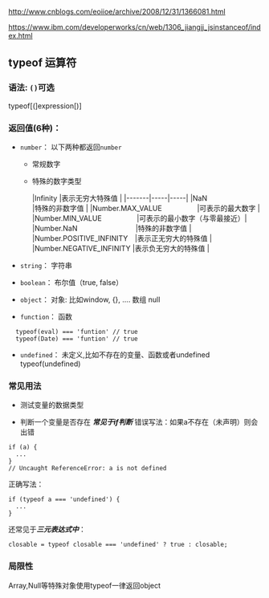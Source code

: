 http://www.cnblogs.com/eoiioe/archive/2008/12/31/1366081.html

https://www.ibm.com/developerworks/cn/web/1306_jiangjj_jsinstanceof/index.html

## typeof 运算符

### 语法: `()`可选
typeof[(]expression[)]

### 返回值(6种)：

- `number`： 以下两种都返回`number`
  - 常规数字
  - 特殊的数字类型

    |Infinity                |表示无穷大特殊值 |
    |-------|-----|-----|
    |NaN　　　　　　　　　　　　 |特殊的非数字值 |
    |Number.MAX_VALUE　　　　　|可表示的最大数字 |
    |Number.MIN_VALUE　　　　　|可表示的最小数字（与零最接近）| 
    |Number.NaN　　　　　　　　  |特殊的非数字值 |
    |Number.POSITIVE_INFINITY　|表示正无穷大的特殊值 |
    |Number.NEGATIVE_INFINITY  |表示负无穷大的特殊值 |

- `string`：
  字符串

- `boolean`：
  布尔值（true, false）

- `object`： 
  对象: 比如window, {}, ....
  数组
  null

- `function`： 函数
```
  typeof(eval) === 'funtion' // true
  typeof(Date) === 'funtion' // true
```
- `undefined`： 未定义,比如不存在的变量、函数或者undefined
  typeof(undefined)

### 常见用法

- 测试变量的数据类型

- 判断一个变量是否存在
  ***常见于if判断***
  错误写法：如果a不存在（未声明）则会出错
```
if (a) {
  ...
}
// Uncaught ReferenceError: a is not defined
```
  正确写法：
```
if (typeof a === 'undefined') {
  ...
}

```

  还常见于***三元表达式中***：
  ```
  closable = typeof closable === 'undefined' ? true : closable;
  ```
  
### 局限性
Array,Null等特殊对象使用typeof一律返回object


